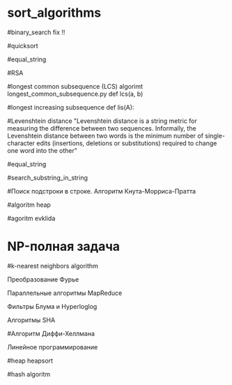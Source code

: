 # sort_algorithms

#binary_search     fix !!

#quicksort

#equal_string


#RSA



 #longest common subsequence (LCS) algorimt
 longest_common_subsequence.py
 def lcs(a, b)
 
 #longest increasing subsequence
 def lis(A):
 
#Levenshtein distance
 "Levenshtein distance is a string metric for measuring the difference between two sequences. 
 Informally, the Levenshtein distance between two words is the minimum number 
 of single-character edits (insertions, deletions or substitutions) required 
 to change one word into the other"
 
   #equal_string
 
 #search_substring_in_string
 
 #Поиск подстроки в строке. Алгоритм Кнута-Морриса-Пратта
  
  
 #algoritm heap
 
 #agoritm evklida
 
 
 # NP-полная задача
 
 
 #k-nearest neighbors algorithm
 

 
 Преобразование Фурье
 
 
 Параллельные алгоритмы  MapReduce
 
 Фильтры Блума и Hyperloglog
 
 Алгоритмы SHA
 
 #Алгоритм Диффи-Хеллмана
 
 Линейное программирование
 
 #heap  heapsort
 
 #hash algoritm